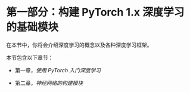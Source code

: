 # 第一部分：构建 PyTorch 1.x 深度学习的基础模块

在本节中，你将会介绍深度学习的概念以及各种深度学习框架。

本节包含以下章节：

+   第一章，*使用 PyTorch 入门深度学习*

+   第二章，*神经网络的构建模块*
